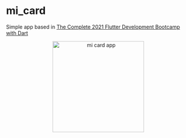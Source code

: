 # mi_card

Simple app based in [The Complete 2021 Flutter Development Bootcamp with Dart](https://www.udemy.com/course/flutter-bootcamp-with-dart/)

<p align="center"><img src="https://drive.google.com/uc?export=view&id=1bC9YSF1CmiB1RF0gk8VcItWtjKvUpedx" alt="mi card app" width="250"></p>
